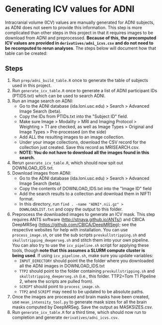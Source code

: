 
# Generating ICV values for ADNI

Intracranial volume (ICV) values are manually generated for ADNI subjects, as ADNI does not seem to provide this information.  This step is more complicated than other steps in this project in that it requires images to be download from ADNI and preprocessed.  **Because of this, the precomputed ICV values are provided in `derivatives/adni_icvs.csv` and do not need to be recomputed to rerun analyses**.  The steps below will document how that table can be created:

## Steps

1. Run `prep/adni_build_table.R` once to generate the table of subjects used in this project.
2. Run `generate_icv_table.R` once to generate a list of ADNI participant IDs (PTIDS.txt) which can be used to search ADNI.
3. Run an image search on ADNI:
    - Go to the ADNI database (ida.loni.usc.edu) > Search > Advanced Image Search (beta).
    - Copy the IDs from PTIDs.txt into the "Subject ID" field.
    - Make sure Image > Modality > MRI and Imaging Protocol > Weighting > T1 are checked,
    as well as Image Types > Original and Image Types > Pre-processed (on the side)
    - Add ALL the resulting images to an image collection.
    - Under your image collections, download the CSV record for the collection just created.  Save this record as MRISEARCH.csv.
    - **NOTE: You do not have to download all the images found in this search.**
4. Rerun `generate_icv_table.R`, which should now spit out DOWNLOAD_IDS.txt.
5. Download images from ADNI:
    - Go to the ADNI database (ida.loni.usc.edu) > Search > Advanced Image Search (beta).
    - Copy the contents of DOWNLOAD_IDS.txt into the "Image ID" field
    - Add the search results to a collection and download them in NIFTI format.
    - In this directory, run `find . -name "ADNI*.nii.gz" > DOWNLOADLIST.txt` and copy the output to this folder.
6. Preprocess the downloaded images to generate an ICV mask.  This step requires ANTS software (http://stnava.github.io/ANTs/) and CBICA DeepMRSeg (https://github.com/CBICA/DeepMRSeg); see the respective websites for help with installation.  You can use `process_image.sh`, or use the sub scripts `preskullstripping.sh` and `skullstripping_deepmrseg.sh` and stitch them into your own pipeline.  You can also try to use the `icv_pipeline.sh` script for applying these tools, though **note that this assumes a SLURM compute cluster is being used**.   If using `icv_pipeline.sh`, make sure you update variables:
     - `INPUT_DIRECTORY` should point the the folder where you downloaded all the ADNI images in DOWNLOAD_IDS.txt
     - `TTP2` should point to the folder containing `preskullstripping.sh` and `skullstripping_deepmrseg.sh` (i.e., this folder.  TTP2=Tom T1 Pipeline 2, where the scripts are pulled from).
     - `SCRIPT` should point to `process_image.sh`.
     - `TTP2` and `SCRIPT` may need to be updated to be absolute paths.
7. Once the images are processed and brain masks have been created, use `mean_intensity_tool.py` to generate mask sizes for all the brain masks computed by DeepMRSeg.  Save the output as MASKSIZES.csv.
8. Run `generate_icv_table.R` for a third time, which should now run to completion and generate `derivatives/adni_icvs.csv`.